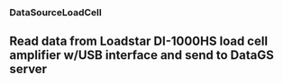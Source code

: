 ### DataSourceLoadCell
## Read data from Loadstar DI-1000HS load cell amplifier w/USB interface and send to DataGS server